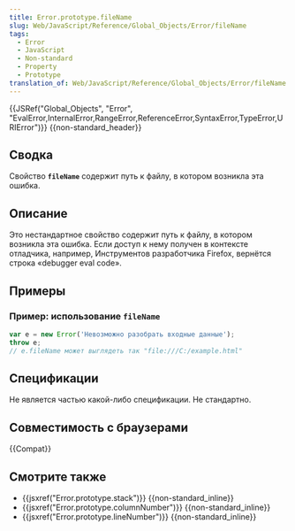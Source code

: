 ```yaml
---
title: Error.prototype.fileName
slug: Web/JavaScript/Reference/Global_Objects/Error/fileName
tags:
  - Error
  - JavaScript
  - Non-standard
  - Property
  - Prototype
translation_of: Web/JavaScript/Reference/Global_Objects/Error/fileName
---
```


{{JSRef("Global_Objects", "Error", "EvalError,InternalError,RangeError,ReferenceError,SyntaxError,TypeError,URIError")}} {{non-standard_header}}

## Сводка

Свойство **`fileName`** содержит путь к файлу, в котором возникла эта ошибка.

## Описание

Это нестандартное свойство содержит путь к файлу, в котором возникла эта ошибка. Если доступ к нему получен в контексте отладчика, например, Инструментов разработчика Firefox, вернётся строка «debugger eval code».

## Примеры

### Пример: использование `fileName`

```js
var e = new Error('Невозможно разобрать входные данные');
throw e;
// e.fileName может выглядеть так "file:///C:/example.html"
```

## Спецификации

Не является частью какой-либо спецификации. Не стандартно.

## Совместимость с браузерами

{{Compat}}

## Смотрите также

- {{jsxref("Error.prototype.stack")}} {{non-standard_inline}}
- {{jsxref("Error.prototype.columnNumber")}} {{non-standard_inline}}
- {{jsxref("Error.prototype.lineNumber")}} {{non-standard_inline}}
